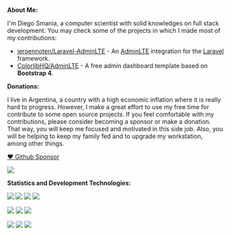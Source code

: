 <!--
**dfsmania/dfsmania** is a ✨ _special_ ✨ repository because its `README.md` (this file) appears on your GitHub profile.

Here are some ideas to get you started:

- 🔭 I’m currently working on ...
- 🌱 I’m currently learning ...
- 👯 I’m looking to collaborate on ...
- 🤔 I’m looking for help with ...
- 💬 Ask me about ...
- 📫 How to reach me: ...
- 😄 Pronouns: ...
- ⚡ Fun fact: ...
-->

__About Me:__

I'm Diego Smania, a computer scientist with solid knowledges on full stack development. You may check some of the projects in which I made most of my contributions:

- [jeroennoten/Laravel-AdminLTE](https://github.com/jeroennoten/Laravel-AdminLTE) - An [AdminLTE](https://github.com/ColorlibHQ/AdminLTE) integration for the [Laravel](https://laravel.com/) framework.
- [ColorlibHQ/AdminLTE](https://github.com/ColorlibHQ/AdminLTE) - A free admin dashboard template based on **Bootstrap 4**.

__Donations:__

I live in Argentina, a country with a high economic inflation where it is really hard to progress. However, I make a great effort to use my free time for contribute to some open source projects. If you feel comfortable with my contributions, please consider becoming a sponsor or make a donation. That way, you will keep me focused and motivated in this side job. Also, you will be helping to keep my family fed and to upgrade my workstation, among other things.

[:heart: Github Sponsor](https://github.com/sponsors/dfsmania)

[![](https://www.paypalobjects.com/en_US/i/btn/btn_donateCC_LG.gif)](https://www.paypal.com/donate?hosted_button_id=2TLVPTRE84L5C&source=url)

__Statistics and Development Technologies:__

<!-- Add statistics using anuraghazra/github-readme-stats package -->
<img src="https://github-readme-stats.vercel.app/api?username=dfsmania&show_icons=true&bg_color=40,000000,4477b2&text_color=ffffff&title_color=fdc271&icon_color=E8BF8B" align="left">

<!-- Add shield badges using https://shields.io/ -->
![](https://img.shields.io/badge/OS-Linux-blue?logo=linux&logoColor=white&color=4477b2&style=flat-square)
![](https://img.shields.io/badge/OS-Windows-blue?logo=windows&logoColor=white&color=4477b2&style=flat-square)
![](https://img.shields.io/badge/DBMS-MySQL-blue?logo=mysql&logoColor=white&color=4477b2&style=flat-square)

![](https://img.shields.io/badge/Code-Html5-blue?logo=html5&logoColor=white&color=4477b2&style=flat-square)
![](https://img.shields.io/badge/Code-JavaScript-blue?logo=javascript&logoColor=white&color=4477b2&style=flat-square)
![](https://img.shields.io/badge/Code-PHP-blue?logo=php&logoColor=white&color=4477b2&style=flat-square)

![](https://img.shields.io/badge/Fwk-Laravel-blue?logo=laravel&logoColor=white&color=4477b2&style=flat-square)
![](https://img.shields.io/badge/Fwk-Bootstrap-blue?logo=bootstrap&logoColor=white&color=4477b2&style=flat-square)
![](https://img.shields.io/badge/Fwk-jQuery-blue?logo=jquery&logoColor=white&color=4477b2&style=flat-square)
